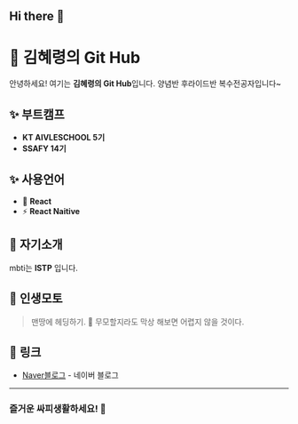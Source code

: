 ## Hi there 👋

# 📝 김혜령의 Git Hub

안녕하세요! 여기는 **김혜령의 Git Hub**입니다. 양념반 후라이드반 복수전공자입니다~

## ✨ 부트캠프

-  **KT AIVLESCHOOL 5기**
-  **SSAFY 14기**

## ✨ 사용언어

- 🎨 **React**
- ⚡ **React Naitive**

## 📝 자기소개

mbti는 **ISTP** 입니다. 

## 💬 인생모토

> 맨땅에 헤딩하기. 💭
> 무모할지라도 막상 해보면 어렵지 않을 것이다.


## 🔗 링크
- [Naver블로그](https://blog.naver.com/novembre_vingt-deux) - 네이버 블로그

---

### 즐거운 싸피생활하세요! 🚀
